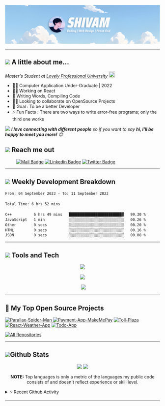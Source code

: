 <!-- 1584 x 396 -->
<div align="center">
    <img src="res/banner.png">
    
</div>

---

## <img src="https://media.giphy.com/media/VgCDAzcKvsR6OM0uWg/giphy.gif" width="50"> A little about me...

<em>Master's Student at
<a href="https://www.lpu.in/">Lovely Professional University</a>
<img src="https://emojis.slackmojis.com/emojis/images/1643515023/10521/meow_code.gif?1643515023" height="20" width="20"/>
</em>

- 👨‍🎓 Computer Application Under-Graduate | 2022
- 👩‍💻 Working on React
- 📝 Writing Words, Compiling Code
- 🤝🏻 Looking to collaborate on OpenSource Projects
- 🎯 Goal : To be a better Developer
- ⚡ Fun Facts : There are two ways to write error-free programs; only the third one works

<!--  -->

<img src="https://media.giphy.com/media/LnQjpWaON8nhr21vNW/giphy.gif" width="60"> <em><b>I love connecting with different people</b> so if you want to say <b>hi, I'll be happy to meet you more!</b> 😊</em>

## <a href="#"><img src="https://emojis.slackmojis.com/emojis/images/1643510948/51530/chatting.gif?1643510948" height="30"></a> Reach me out

&emsp; &emsp;
[![Mail Badge](https://img.shields.io/badge/-Gmail-c0392b?style=flat&labelColor=c0392b&logo=gmail&logoColor=white)](mailto:shiv.op@gmail.com)
[![Linkedin Badge](https://img.shields.io/badge/-Linked_In-0e76a8?style=flat&labelColor=0e76a8&logo=linkedin&logoColor=white)](https://www.linkedin.com/in/shivam-prakash-643996176/)
[![Twitter Badge](https://img.shields.io/badge/-Twitter-1ca0f1?style=flat&labelColor=1ca0f1&logo=twitter&logoColor=white&link=https://twitter.com/shivam171op)](https://twitter.com/shivam171op)

---

<div>
  <h2 align="left">
      <a href="#"><img src="https://emojis.slackmojis.com/emojis/images/1645259437/53304/graph.png?1645259437" height="30"></a> Weekly Development Breakdown
    </h2>

<!--START_SECTION:waka-->

```txt
From: 04 September 2023 - To: 11 September 2023

Total Time: 6 hrs 52 mins

C++          6 hrs 49 mins   ████████████████████████▓   99.30 %
JavaScript   1 min           ░░░░░░░░░░░░░░░░░░░░░░░░░   00.26 %
Other        0 secs          ░░░░░░░░░░░░░░░░░░░░░░░░░   00.20 %
HTML         0 secs          ░░░░░░░░░░░░░░░░░░░░░░░░░   00.16 %
JSON         0 secs          ░░░░░░░░░░░░░░░░░░░░░░░░░   00.08 %
```

<!--END_SECTION:waka-->
</div>

---

## <a href="#"><img src="https://emojis.slackmojis.com/emojis/images/1643515207/12254/stockrocket.gif?1643515207" height="30" width="auto"></a> Tools and Tech

<div align="center">
<p>
    <a href="#">
      <img src="https://skillicons.dev/icons?i=cpp,java,html,css,js,git"/>
    </a>
</p>

<p>
    <a href="#">
      <img src="https://skillicons.dev/icons?i=react,bootstrap,mysql,mongo,firebase,github"/>
    </a>
</p>

<p style="padding-left:6px;">
    <a href="#">
      <img src="https://skillicons.dev/icons?i=netlify,vscode,ps,linux"/>
    </a>
</p>
</div>

---

<h2>📘 My Top Open Source Projects</h2>

<p align="left">
    <a href="https://github.com/Shivam171/Parallax-Spider-Man"><img width="278" src="https://denvercoder1-github-readme-stats.vercel.app/api/pin/?username=Shivam171&repo=Parallax-Spider-Man&theme=react&bg_color=1F222E&title_color=F85D7F&hide_border=true&icon_color=F8D866&show_icons=false" alt="Parallax-Spider-Man"></a>
    <!--  -->
    <a href="https://github.com/Shivam171/Payment-App-MakeMePay"><img width="278" src="https://denvercoder1-github-readme-stats.vercel.app/api/pin/?username=Shivam171&repo=Payment-App-MakeMePay&theme=react&bg_color=1F222E&title_color=F85D7F&hide_border=true&icon_color=F8D866&show_icons=false" alt="Payment-App-MakeMePay"></a>
    <!--  -->
    <a href="https://github.com/Shivam171/Toll-Plaza"><img width="278" src="https://denvercoder1-github-readme-stats.vercel.app/api/pin?username=Shivam171&repo=Toll-Plaza&theme=react&bg_color=1F222E&title_color=F85D7F&hide_border=true&icon_color=F8D866&show_icons=false" alt="Toll-Plaza"></a>
    <!--  -->
    <a href="https://github.com/Shivam171/unedit-for-reddit"><img width="278" src="https://denvercoder1-github-readme-stats.vercel.app/api/pin/?username=Shivam171&repo=React-Weather-App&theme=react&bg_color=1F222E&title_color=F85D7F&hide_border=true&icon_color=F8D866&show_icons=false" alt="React-Weather-App"></a>
    <!--  -->
    <a href="https://github.com/Shivam171/Todo-App"><img width="278" src="https://denvercoder1-github-readme-stats.vercel.app/api/pin/?username=Shivam171&repo=Todo-App&theme=react&bg_color=1F222E&title_color=F85D7F&hide_border=true&icon_color=F8D866&show_icons=false" alt="Todo-App"></a>   
  </p>

<a href="https://github.com/shivam171?tab=repositories&sort=stargazers"><img alt="All Repositories" title="All Repositories" src="https://custom-icon-badges.demolab.com/badge/-Click%20Here%20For%20All%20My%20Repos-1F222E?style=for-the-badge&logoColor=white&logo=repo"/></a>

---

## <a href="#"><img src="https://emojis.slackmojis.com/emojis/images/1643515314/13343/trophy.gif?1643515314" height="30"></a>Github Stats

<div align="center">
  <div align="center">
    <img height="190em" src="https://github-readme-stats-eight-theta.vercel.app/api?username=shivam171&show_icons=true&include_all_commits=true&count_private=true&theme=react&hide_border=true&bg_color=1F222E&title_color=F85D7F&icon_color=F8D866"/>
    <img height="190em" src="https://github-readme-stats.vercel.app/api/top-langs/?username=shivam171&langs_count=8&layout=compact&theme=react&hide_border=true&bg_color=1F222E&title_color=F85D7F&icon_color=F8D866&hide=Jupyter%20Notebook"/>
    <br />
    <p><b>NOTE:</b> Top languages is only a metric of the languages my public code consists of and doesn't reflect experience or skill level.</p>
  </div>

</div>

<details>
    <summary>⚡ Recent Github Activity</summary>
    <br />
    <!--RECENT_ACTIVITY:start-->
1. ⬆️ Pushed 1 commit(s) to [Shivam171/Shivam171](https://github.com/Shivam171/Shivam171)<br>
2. ⬆️ Pushed 1 commit(s) to [Shivam171/Shivam171](https://github.com/Shivam171/Shivam171)<br>
3. ⬆️ Pushed 1 commit(s) to [Shivam171/Shivam171](https://github.com/Shivam171/Shivam171)<br>
4. ⬆️ Pushed 1 commit(s) to [Shivam171/Shivam171](https://github.com/Shivam171/Shivam171)<br>
5. ⬆️ Pushed 1 commit(s) to [Shivam171/Shivam171](https://github.com/Shivam171/Shivam171)<br>
<!--RECENT_ACTIVITY:end-->
</details>

---
